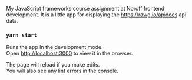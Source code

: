 My JavaScript frameworks course assignment at Noroff frontend development. It is a little app for displaying the https://rawg.io/apidocs api data.


### `yarn start`

Runs the app in the development mode.<br />
Open [http://localhost:3000](http://localhost:3000) to view it in the browser.

The page will reload if you make edits.<br />
You will also see any lint errors in the console.


